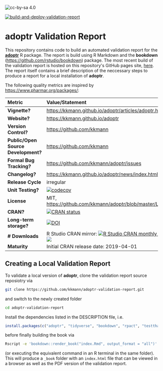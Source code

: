 ![cc-by-sa 4.0](https://mirrors.creativecommons.org/presskit/buttons/88x31/svg/by-sa.svg)

[![build-and-deploy-validation-report](https://github.com/kkmann/adoptr-validation-report/actions/workflows/build-and-deplay-validation-report.yml/badge.svg)](https://github.com/kkmann/adoptr-validation-report/actions/workflows/build-and-deplay-validation-report.yml)

# **adoptr** Validation Report 

This repository contains code to build an automated validation report for the 
[**adoptr**](https://github.com/kkmann/adoptr) R package.
The report is build using R Markdown and the **bookdown** 
(https://github.com/rstudio/bookdown) package.
The most recent build of the validation report is hosted on this repository's 
GitHub pages site, [here](https://kkmann.github.io/adoptr-validation-report/).
The report itself contains a brief description of the neccessary steps to 
produce a report for a local installation of **adoptr**.

The following quality metrics are inspired by https://www.pharmar.org/packages/:

| **Metric**                          | **Value/Statement** |
|:------------------------------------|:--------------------|
| **Vignette?**                       | https://kkmann.github.io/adoptr/articles/adoptr.html |
| **Website?**                        | https://kkmann.github.io/adoptr |
| **Version Control?**                | https://github.com/kkmann | 
| **Public/Open Source Development?** | https://github.com/kkmann |
| **Formal Bug Tracking?**            | https://github.com/kkmann/adoptr/issues |
| **Changelog?**                      | https://kkmann.github.io/adoptr/news/index.html |
| **Release Cycle**                   | irregular |
| **Unit Testing?**                   | [![codecov](https://codecov.io/gh/kkmann/adoptr/branch/master/graph/badge.svg)](https://codecov.io/gh/kkmann/adoptr) |
| **License**                         | MIT, https://github.com/kkmann/adoptr/blob/master/LICENSE.md |
| **CRAN?**                           | [![CRAN status](https://www.r-pkg.org/badges/version/adoptr)](https://cran.r-project.org/package=adoptr) |
| **Long-term storage?**              | [![DOI](https://zenodo.org/badge/DOI/10.5281/zenodo.2616951.svg)](https://doi.org/10.5281/zenodo.2616951) |
| **# Downloads**                     | R Studio CRAN mirror: [![R Studio CRAN monthly downloads](http://cranlogs.r-pkg.org/badges/last-month/adoptr?color=green)](https://cran.r-project.org/package=adoptr) [![](http://cranlogs.r-pkg.org/badges/grand-total/adoptr?color=green)](https://cran.r-project.org/package=adoptr) |
| **Maturity**                        | Initial CRAN release date: 2019-04-01 |



## Creating a Local Validation Report

To validate a local version of  **adoptr**, clone the validation report
source reposiotry via
```bash
git clone https://github.com/kkmann/adoptr-validation-report.git
```
and switch to the newly created folder
```bash
cd adoptr-validation-report
```
Install the dependencies listed in the DESCRIPTION file, i.e.
```R
install.packages(c("adoptr", "tidyverse", "bookdown", "rpact", "testthat", "pwr", "tinytex"))
```
before finally building the book via
```bash
Rscript -e 'bookdown::render_book("index.Rmd", output_format = "all")'
```
(or executing the equivalent command in an R terminal in the same folder).
This will produce a `_book` folder with an `index.html` file that can be 
viewed in a browser as well as the PDF version of the validation
report.
